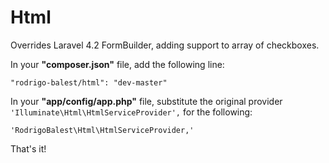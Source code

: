 Html
====
Overrides Laravel 4.2 FormBuilder, adding support to array of checkboxes.

In your **"composer.json"** file, add the following line:

    "rodrigo-balest/html": "dev-master"

In your **"app/config/app.php"** file, substitute the original provider `'Illuminate\Html\HtmlServiceProvider',` for the following:

    'RodrigoBalest\Html\HtmlServiceProvider,'

That's it!